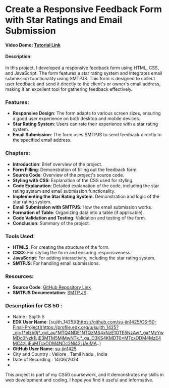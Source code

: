 # Create a Responsive Feedback Form with Star Ratings and Email Submission

#### Video Demo: [Tutorial Link](https://www.youtube.com/watch?v=t7LK5hBSjgI)

#### Description:

In this project, I developed a responsive feedback form using HTML, CSS, and JavaScript. The form features a star rating system and integrates email submission functionality using SMTPJS. This form is designed to collect user feedback and send it directly to the client's or owner's email address, making it an excellent tool for gathering feedback effectively.

### Features:
- **Responsive Design**: The form adapts to various screen sizes, ensuring a good user experience on both desktop and mobile devices.
- **Star Rating System**: Users can rate their experience with a star rating system.
- **Email Submission**: The form uses SMTPJS to send feedback directly to the specified email address.

### Chapters:
- **Introduction**: Brief overview of the project.
- **Form Filling**: Demonstration of filling out the feedback form.
- **Source Code**: Overview of the project's source code.
- **Styling with CSS**: Explanation of the CSS used for styling.
- **Code Explanation**: Detailed explanation of the code, including the star rating system and email submission functionality.
- **Implementing the Star Rating System**: Demonstration and logic of the star rating system.
- **Email Submission with SMTPJS**: How the email submission works.
- **Formation of Table**: Organizing data into a table (if applicable).
- **Code Validation and Testing**: Validation and testing of the form.
- **Conclusion**: Summary of the project.

### Tools Used:
- **HTML5**: For creating the structure of the form.
- **CSS3**: For styling the form and ensuring responsiveness.
- **JavaScript**: For adding interactivity, including the star rating system.
- **SMTPJS**: For handling email submissions.

### Resources:
- **Source Code**: [GitHub Repository Link](https://github.com/su-jin1425/CS-50-Final-Project)
- **SMTPJS Documentation**: [SMTP.JS](https://smtpjs.com)

### Description for CS 50 :
- Name : Sujith S
- **EDX User Name**: [sujith_1425]([https://github.com/su-jin1425/CS-50-Final-Project](https://profile.edx.org/u/sujith_1425?_gl=1*elzb0j*_gcl_au*MTQ4NDE1NTQzMS4xNzE1OTE5NzAw*_ga*MzYwMDc0Nzk1LjE3MTM5MjMwNTk.*_ga_D3KS4KMDT0*MTcxODM4MzE4MC4zLjEuMTcxODM4NDc2Ni42LjAuMA..)
- **GitHub User Name**: [su-jin1425](https://github.com/su-jin1425)
- City and Country : Vellore , Tamil Nadu , India
- Date of Recording : 14/06/2024
- 
This project is part of my CS50 coursework, and it demonstrates my skills in web development and coding. I hope you find it useful and informative.
